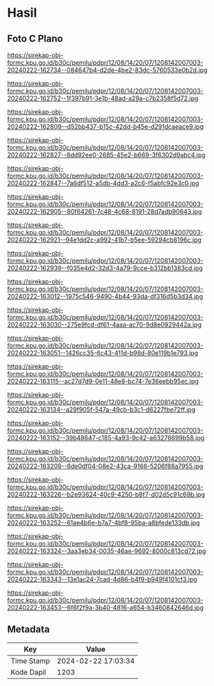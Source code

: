 # Hasil

## Foto C Plano

https://sirekap-obj-formc.kpu.go.id/b30c/pemilu/pdpr/12/08/14/20/07/1208142007003-20240222-162734--084647b4-d2de-4be2-83dc-5760533e0b2d.jpg

https://sirekap-obj-formc.kpu.go.id/b30c/pemilu/pdpr/12/08/14/20/07/1208142007003-20240222-162752--1f397b91-3e1b-48ad-a29a-c7b2358f5d72.jpg

https://sirekap-obj-formc.kpu.go.id/b30c/pemilu/pdpr/12/08/14/20/07/1208142007003-20240222-162809--d52bb437-b15c-42dd-b45e-d291dcaeace9.jpg

https://sirekap-obj-formc.kpu.go.id/b30c/pemilu/pdpr/12/08/14/20/07/1208142007003-20240222-162827--8dd92ee0-2685-45e2-b669-3f6302d9abc4.jpg

https://sirekap-obj-formc.kpu.go.id/b30c/pemilu/pdpr/12/08/14/20/07/1208142007003-20240222-162847--7a6df512-a5db-4dd3-a2c6-f5abfc92e3c0.jpg

https://sirekap-obj-formc.kpu.go.id/b30c/pemilu/pdpr/12/08/14/20/07/1208142007003-20240222-162905--80f64261-7c48-4c68-8191-28d7adb90643.jpg

https://sirekap-obj-formc.kpu.go.id/b30c/pemilu/pdpr/12/08/14/20/07/1208142007003-20240222-162921--94e1dd2c-a992-41b7-b5ee-59294cb8196c.jpg

https://sirekap-obj-formc.kpu.go.id/b30c/pemilu/pdpr/12/08/14/20/07/1208142007003-20240222-162939--f035e4d2-32d3-4a79-9cce-b312bb1383cd.jpg

https://sirekap-obj-formc.kpu.go.id/b30c/pemilu/pdpr/12/08/14/20/07/1208142007003-20240222-163012--1975c546-9490-4b44-93da-df316d5b3d34.jpg

https://sirekap-obj-formc.kpu.go.id/b30c/pemilu/pdpr/12/08/14/20/07/1208142007003-20240222-163030--275e9fcd-df61-4aaa-ac70-9d8e0929442a.jpg

https://sirekap-obj-formc.kpu.go.id/b30c/pemilu/pdpr/12/08/14/20/07/1208142007003-20240222-163051--1426cc35-6c43-411d-b98d-80e119b1e793.jpg

https://sirekap-obj-formc.kpu.go.id/b30c/pemilu/pdpr/12/08/14/20/07/1208142007003-20240222-163115--ac27d7d9-0e11-48e8-bc74-7e36eebb95ec.jpg

https://sirekap-obj-formc.kpu.go.id/b30c/pemilu/pdpr/12/08/14/20/07/1208142007003-20240222-163134--a29f905f-547a-49cb-b3c1-d6227fbe72ff.jpg

https://sirekap-obj-formc.kpu.go.id/b30c/pemilu/pdpr/12/08/14/20/07/1208142007003-20240222-163152--39b48647-c185-4a93-9c42-a63278699b58.jpg

https://sirekap-obj-formc.kpu.go.id/b30c/pemilu/pdpr/12/08/14/20/07/1208142007003-20240222-163209--8de0df04-08e2-43ca-9166-5206f88a7955.jpg

https://sirekap-obj-formc.kpu.go.id/b30c/pemilu/pdpr/12/08/14/20/07/1208142007003-20240222-163226--b2e93624-40c9-4250-b8f7-d02d5c91c69b.jpg

https://sirekap-obj-formc.kpu.go.id/b30c/pemilu/pdpr/12/08/14/20/07/1208142007003-20240222-163252--61ae4b6e-b7a7-4bf8-95ba-a8bfede133db.jpg

https://sirekap-obj-formc.kpu.go.id/b30c/pemilu/pdpr/12/08/14/20/07/1208142007003-20240222-163324--3aa3eb34-0035-46ae-9692-8000c813cd72.jpg

https://sirekap-obj-formc.kpu.go.id/b30c/pemilu/pdpr/12/08/14/20/07/1208142007003-20240222-163343--13e1ac24-7cad-4d86-b4f9-b949f4101cf3.jpg

https://sirekap-obj-formc.kpu.go.id/b30c/pemilu/pdpr/12/08/14/20/07/1208142007003-20240222-163453--6f6f2f9a-3b40-4816-a654-b3460842646d.jpg


## Metadata

| Key        | Value               |
| ---------- | ------------------- |
| Time Stamp | 2024-02-22 17:03:34 |
| Kode Dapil | 1203                |



